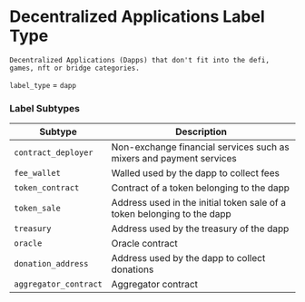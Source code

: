# Decentralized Applications Label Type

`Decentralized Applications (Dapps) that don't fit into the defi, games, nft or bridge categories.`

`label_type` = `dapp`

### Label Subtypes

| Subtype               | Description                                                             |
| --------------------- | ----------------------------------------------------------------------- |
| `contract_deployer`   | Non-exchange financial services such as mixers and payment services     |
| `fee_wallet`          | Walled used by the dapp to collect fees                                 |
| `token_contract`      | Contract of a token belonging to the dapp                               |
| `token_sale`          | Address used in the initial token sale of a token belonging to the dapp |
| `treasury`            | Address used by the treasury of the dapp                                |
| `oracle`              | Oracle contract                                                         |
| `donation_address`    | Address used by the dapp to collect donations                           |
| `aggregator_contract` | Aggregator contract                                                     |
